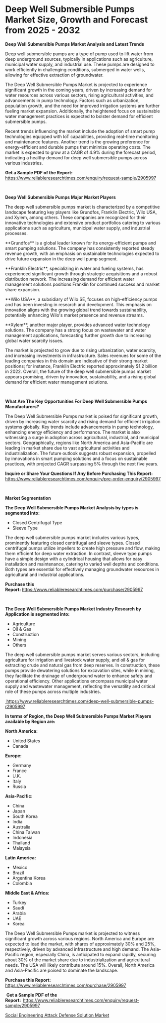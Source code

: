 <p><h1>Deep Well Submersible Pumps Market Size, Growth and Forecast from 2025 - 2032</h1></p><p><strong>Deep Well Submersible Pumps Market Analysis and Latest Trends</strong></p>
<p><p>Deep well submersible pumps are a type of pump used to lift water from deep underground sources, typically in applications such as agriculture, municipal water supply, and industrial use. These pumps are designed to work efficiently in challenging conditions, submerged in water wells, allowing for effective extraction of groundwater.</p><p>The Deep Well Submersible Pumps Market is projected to experience significant growth in the coming years, driven by increasing demand for water resources across various sectors, rising agricultural activities, and advancements in pump technology. Factors such as urbanization, population growth, and the need for improved irrigation systems are further fueling market expansion. Additionally, the heightened focus on sustainable water management practices is expected to bolster demand for efficient submersible pumps.</p><p>Recent trends influencing the market include the adoption of smart pump technologies equipped with IoT capabilities, providing real-time monitoring and maintenance features. Another trend is the growing preference for energy-efficient and durable pumps that minimize operating costs. The market is expected to grow at a CAGR of 4.9% during the forecast period, indicating a healthy demand for deep well submersible pumps across various industries.</p></p>
<p><strong>Get a Sample PDF of the Report:&nbsp;</strong> <a href="https://www.reliableresearchtimes.com/enquiry/request-sample/2905997?utm_campaign=3269&utm_medium=2&utm_source=Github&utm_content=ia&utm_term=12032025&utm_id=deep-well-submersible-pumps">https://www.reliableresearchtimes.com/enquiry/request-sample/2905997</a></p>
<p>&nbsp;</p>
<p><strong>Deep Well Submersible Pumps Major Market Players</strong></p>
<p><p>The deep well submersible pumps market is characterized by a competitive landscape featuring key players like Grundfos, Franklin Electric, Wilo USA, and Xylem, among others. These companies are recognized for their innovative technologies and extensive product portfolios catering to various applications such as agriculture, municipal water supply, and industrial processes.</p><p>**Grundfos** is a global leader known for its energy-efficient pumps and smart pumping solutions. The company has consistently reported steady revenue growth, with an emphasis on sustainable technologies expected to drive future expansion in the deep well pump segment.</p><p>**Franklin Electric**, specializing in water and fueling systems, has experienced significant growth through strategic acquisitions and a robust distribution network. The increasing demand for efficient water management solutions positions Franklin for continued success and market share expansion.</p><p>**Wilo USA**, a subsidiary of Wilo SE, focuses on high-efficiency pumps and has been investing in research and development. This emphasis on innovation aligns with the growing global trend towards sustainability, potentially enhancing Wilo's market presence and revenue streams.</p><p>**Xylem**, another major player, provides advanced water technology solutions. The company has a strong focus on wastewater and water management applications, forecasting further growth due to increasing global water scarcity issues.</p><p>The market is projected to grow due to rising urbanization, water scarcity, and increasing investments in infrastructure. Sales revenues for some of the leading companies in this domain are indicative of their strong market positions; for instance, Franklin Electric reported approximately $1.2 billion in 2022. Overall, the future of the deep well submersible pumps market appears promising, driven by innovation, sustainability, and a rising global demand for efficient water management solutions.</p></p>
<p>&nbsp;</p>
<p><strong>What Are The Key Opportunities For Deep Well Submersible Pumps Manufacturers?</strong></p>
<p><p>The Deep Well Submersible Pumps market is poised for significant growth, driven by increasing water scarcity and rising demand for efficient irrigation systems globally. Key trends include advancements in pump technology, enhancing energy efficiency and performance. The market is also witnessing a surge in adoption across agricultural, industrial, and municipal sectors. Geographically, regions like North America and Asia-Pacific are leading in market share due to vast agricultural activities and industrialization. The future outlook suggests robust expansion, propelled by innovations in smart pumping solutions and a focus on sustainable practices, with projected CAGR surpassing 5% through the next five years.</p></p>
<p><strong>Inquire or Share Your Questions If Any Before Purchasing This Report:</strong> <a href="https://www.reliableresearchtimes.com/enquiry/pre-order-enquiry/2905997?utm_campaign=3269&utm_medium=2&utm_source=Github&utm_content=ia&utm_term=12032025&utm_id=deep-well-submersible-pumps">https://www.reliableresearchtimes.com/enquiry/pre-order-enquiry/2905997</a></p>
<p>&nbsp;</p>
<p><strong>Market Segmentation</strong></p>
<p><strong>The Deep Well Submersible Pumps Market Analysis by types is segmented into:</strong></p>
<p><ul><li>Closed Centrifugal Type</li><li>Sleeve Type</li></ul></p>
<p><p>The deep well submersible pumps market includes various types, prominently featuring closed centrifugal and sleeve types. Closed centrifugal pumps utilize impellers to create high pressure and flow, making them efficient for deep water extraction. In contrast, sleeve type pumps have a simple design with a cylindrical housing that allows for easy installation and maintenance, catering to varied well depths and conditions. Both types are essential for effectively managing groundwater resources in agricultural and industrial applications.</p></p>
<p><strong>Purchase this Report:&nbsp;</strong><a href="https://www.reliableresearchtimes.com/purchase/2905997?utm_campaign=3269&utm_medium=2&utm_source=Github&utm_content=ia&utm_term=12032025&utm_id=deep-well-submersible-pumps">https://www.reliableresearchtimes.com/purchase/2905997</a></p>
<p>&nbsp;</p>
<p><strong>The Deep Well Submersible Pumps Market Industry Research by Application is segmented into:</strong></p>
<p><ul><li>Agriculture</li><li>Oil & Gas</li><li>Construction</li><li>Mining</li><li>Others</li></ul></p>
<p><p>The deep well submersible pumps market serves various sectors, including agriculture for irrigation and livestock water supply, and oil & gas for extracting crude and natural gas from deep reserves. In construction, these pumps provide dewatering solutions for excavation sites, while in mining, they facilitate the drainage of underground water to enhance safety and operational efficiency. Other applications encompass municipal water supply and wastewater management, reflecting the versatility and critical role of these pumps across multiple industries.</p></p>
<p><a href="https://www.reliableresearchtimes.com/deep-well-submersible-pumps-r2905997?utm_campaign=3269&utm_medium=2&utm_source=Github&utm_content=ia&utm_term=12032025&utm_id=deep-well-submersible-pumps">&nbsp;https://www.reliableresearchtimes.com/deep-well-submersible-pumps-r2905997</a></p>
<p><strong>In terms of Region, the Deep Well Submersible Pumps Market Players available by Region are:</strong></p>
<p>
    <p> <strong> North America: </strong>
        <ul>
            <li>United States</li>
            <li>Canada</li>
        </ul>
        </p> 
    <p> <strong> Europe: </strong>
        <ul>
            <li>Germany</li>
            <li>France</li>
            <li>U.K.</li>
            <li>Italy</li>
            <li>Russia</li>
        </ul>
        </p> 
    <p> <strong> Asia-Pacific: </strong>
        <ul>
            <li>China</li>
            <li>Japan</li>
            <li>South Korea</li>
            <li>India</li>
            <li>Australia</li>
            <li>China Taiwan</li>
            <li>Indonesia</li>
            <li>Thailand</li>
            <li>Malaysia</li>
        </ul>
        </p> 
    <p> <strong> Latin America: </strong>
        <ul>
            <li>Mexico</li>
            <li>Brazil</li>
            <li>Argentina Korea</li>
            <li>Colombia</li>
        </ul>
        </p> 
    <p> <strong> Middle East & Africa: </strong>
        <ul>
            <li>Turkey</li>
            <li>Saudi</li>
            <li>Arabia</li>
            <li>UAE</li>
            <li>Korea</li>
        </ul>
    </p>
    </p>
<p><p>The Deep Well Submersible Pumps market is projected to witness significant growth across various regions. North America and Europe are expected to lead the market, with shares of approximately 30% and 25%, respectively, driven by advanced infrastructure and high demand. The Asia-Pacific region, especially China, is anticipated to expand rapidly, securing about 30% of the market share due to industrialization and agricultural needs. The USA will likely contribute around 15%. Overall, North America and Asia-Pacific are poised to dominate the landscape.</p></p>
<p><strong>Purchase this Report: </strong><a href="https://www.reliableresearchtimes.com/purchase/2905997?utm_campaign=3269&utm_medium=2&utm_source=Github&utm_content=ia&utm_term=12032025&utm_id=deep-well-submersible-pumps">https://www.reliableresearchtimes.com/purchase/2905997</a></p>
<p>&nbsp;<strong>Get a Sample PDF of the Report:&nbsp;&nbsp;</strong><a href="https://www.reliableresearchtimes.com/enquiry/request-sample/2905997?utm_campaign=3269&utm_medium=2&utm_source=Github&utm_content=ia&utm_term=12032025&utm_id=deep-well-submersible-pumps">https://www.reliableresearchtimes.com/enquiry/request-sample/2905997</a></p>
<p><strong></strong></p>
<p><p><a href="https://github.com/nathandecarvalho/Market-Research-Report-List-6/blob/main/social-engineering-attack-defense-solution-market.md?utm_campaign=3269&utm_medium=2&utm_source=Github&utm_content=ia&utm_term=12032025&utm_id=deep-well-submersible-pumps">Social Engineering Attack Defense Solution Market</a></p></p>